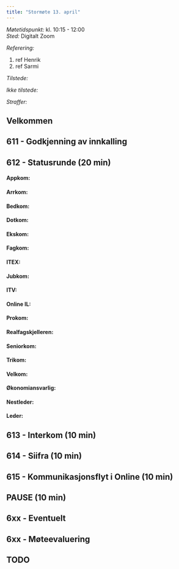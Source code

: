 ```yaml
---
title: "Stormøte 13. april"
---
```


*Møtetidspunkt:* kl. 10:15 - 12:00  
*Sted:* Digitalt Zoom  

*Referering:*  
1. ref Henrik  
2. ref Sarmi  

*Tilstede:* 

*Ikke tilstede:*  

*Straffer:*  

## Velkommen  

## 611 - Godkjenning av innkalling  

## 612 - Statusrunde (20 min)  

#### Appkom:  

#### Arrkom:  

#### Bedkom:  

#### Dotkom:  

#### Ekskom:  

#### Fagkom:  

#### ITEX:  

#### Jubkom:  

#### ITV:  

#### Online IL:  

#### Prokom:  

#### Realfagskjelleren:  

#### Seniorkom:  

#### Trikom:  

#### Velkom:  

#### Økonomiansvarlig:  

#### Nestleder:  

#### Leder:  

## 613 - Interkom (10 min)  

## 614 - Siifra (10 min)  

## 615 - Kommunikasjonsflyt i Online (10 min)

## PAUSE (10 min)  

## 6xx - Eventuelt  

## 6xx - Møteevaluering  

## TODO